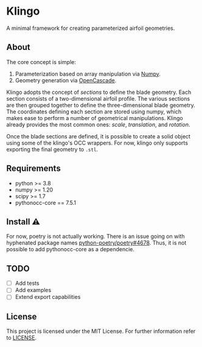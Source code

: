 # Klingo

A minimal framework for creating parameterized airfoil geometries.

## About

The core concept is simple:

  1. Parameterization based on array manipulation via [Numpy][numpy].
  2. Geometry generation via [OpenCascade][occ].

Klingo adopts the concept of _sections_ to define the blade geometry. Each
section consists of a two-dimensional airfoil profile. The various sections are
then grouped together to define the three-dimensional blade geometry. The
coordinates defining each section are stored using numpy, which makes ease to
perform a number of geometrical manipulations. Klingo already provides the most
common ones: _scale_, _translation_, and _rotation_.

Once the blade sections are defined, it is possible to create a solid object
using some of the klingo's OCC wrappers. For now, klingo only supports exporting
the final geometry to `.stl`.

## Requirements

  * python >= 3.8
  * numpy >= 1.20
  * scipy >= 1.7
  * pythonocc-core == 7.5.1

## Install :warning:

For now, poetry is not actually working. There is an issue going on with
hyphenated package names [python-poetry/poetry#4678][4678]. Thus, it is not
possible to add pythonocc-core as a dependencie.

## TODO

  * [ ] Add tests
  * [ ] Add examples
  * [ ] Extend export capabilities

## License

This project is licensed under the MIT License. For further information refer
to [LICENSE][license].

[numpy]: https://www.numpy.org
[occ]: https://www.opencascade.org
[license]: ./LICENSE
[4678]: https://github.com/python-poetry/poetry/issues/4678

